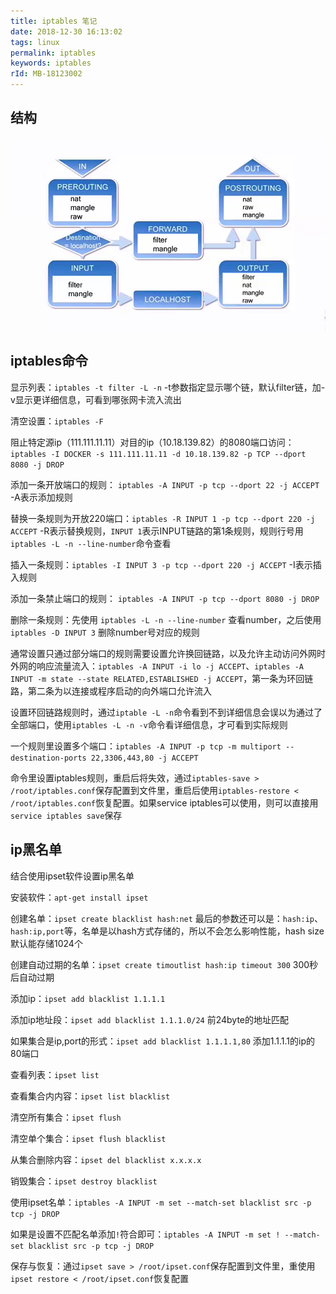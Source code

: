 ```yaml
---
title: iptables 笔记
date: 2018-12-30 16:13:02
tags: linux
permalink: iptables
keywords: iptables
rId: MB-18123002
---
```


## 结构

![iptables总体](../static/MB18123001-1.png)

## iptables命令
显示列表：`iptables -t filter -L -n`      -t参数指定显示哪个链，默认filter链，加-v显示更详细信息，可看到哪张网卡流入流出 



清空设置：`iptables -F` 



阻止特定源ip（111.111.11.11）对目的ip（10.18.139.82）的8080端口访问：`iptables -I DOCKER -s 111.111.11.11 -d 10.18.139.82 -p TCP --dport 8080 -j DROP`  



添加一条开放端口的规则： `iptables -A INPUT -p tcp --dport 22 -j ACCEPT`  -A表示添加规则 



替换一条规则为开放220端口：`iptables -R INPUT 1 -p tcp --dport 220 -j ACCEPT` -R表示替换规则，`INPUT 1`表示INPUT链路的第1条规则，规则行号用`iptables -L -n --line-number`命令查看 



插入一条规则：`iptables -I INPUT 3 -p tcp --dport 220 -j ACCEPT`  -I表示插入规则



添加一条禁止端口的规则： `iptables -A INPUT -p tcp --dport 8080 -j DROP` 



删除一条规则：先使用 `iptables -L -n --line-number` 查看number，之后使用`iptables -D INPUT 3` 删除number号对应的规则 



通常设置只通过部分端口的规则需要设置允许换回链路，以及允许主动访问外网时外网的响应流量流入：`iptables -A INPUT -i lo -j ACCEPT`、`iptables -A INPUT -m state --state RELATED,ESTABLISHED -j ACCEPT`，第一条为环回链路，第二条为以连接或程序启动的向外端口允许流入



设置环回链路规则时，通过`iptable -L -n`命令看到不到详细信息会误以为通过了全部端口，使用`iptables -L -n -v`命令看详细信息，才可看到实际规则



一个规则里设置多个端口：`iptables -A INPUT -p tcp -m multiport --destination-ports 22,3306,443,80 -j ACCEPT`



命令里设置iptables规则，重启后将失效，通过`iptables-save > /root/iptables.conf`保存配置到文件里，重启后使用`iptables-restore < /root/iptables.conf`恢复配置。如果service iptables可以使用，则可以直接用`service iptables save`保存 



## ip黑名单

结合使用ipset软件设置ip黑名单

安装软件：`apt-get install ipset`

创建名单：`ipset create blacklist hash:net`    最后的参数还可以是：`hash:ip`、`hash:ip,port`等，名单是以hash方式存储的，所以不会怎么影响性能，hash size默认能存储1024个

创建自动过期的名单：`ipset create timoutlist hash:ip timeout 300`    300秒后自动过期

添加ip：`ipset add blacklist 1.1.1.1`

添加ip地址段：`ipset add blacklist 1.1.1.0/24` 前24byte的地址匹配

如果集合是ip,port的形式：`ipset add blacklist 1.1.1.1,80` 添加1.1.1.1的ip的80端口

查看列表：`ipset list`

查看集合内内容：`ipset list blacklist`

清空所有集合：`ipset flush`

清空单个集合：`ipset flush blacklist`

从集合删除内容：`ipset del blacklist x.x.x.x`

销毁集合：`ipset destroy blacklist`



使用ipset名单：`iptables -A INPUT -m set --match-set blacklist src -p tcp -j DROP`

如果是设置不匹配名单添加`!`符合即可：`iptables -A INPUT -m set ! --match-set blacklist src -p tcp -j DROP`



保存与恢复：通过`ipset save > /root/ipset.conf`保存配置到文件里，重使用`ipset restore < /root/ipset.conf`恢复配置